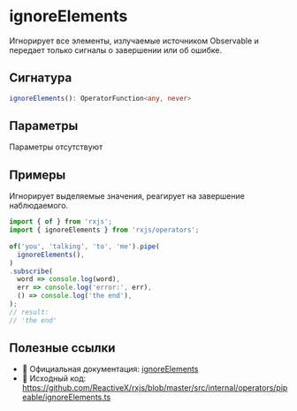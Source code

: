 # ignoreElements

Игнорирует все элементы, излучаемые источником Observable и передает только сигналы о завершении или об ошибке.

## Сигнатура

```typescript
ignoreElements(): OperatorFunction<any, never>
```

## Параметры

Параметры отсутствуют

## Примеры

Игнорирует выделяемые значения, реагирует на завершение наблюдаемого. 

```typescript
import { of } from 'rxjs';
import { ignoreElements } from 'rxjs/operators';
 
of('you', 'talking', 'to', 'me').pipe(
  ignoreElements(),
)
.subscribe(
  word => console.log(word),
  err => console.log('error:', err),
  () => console.log('the end'),
);
// result:
// 'the end'
```

## Полезные ссылки

- 📰 Официальная документация: [ignoreElements](https://rxjs.dev/api/operators/ignoreElements)
- 📁 Исходный код: https://github.com/ReactiveX/rxjs/blob/master/src/internal/operators/pipeable/ignoreElements.ts
